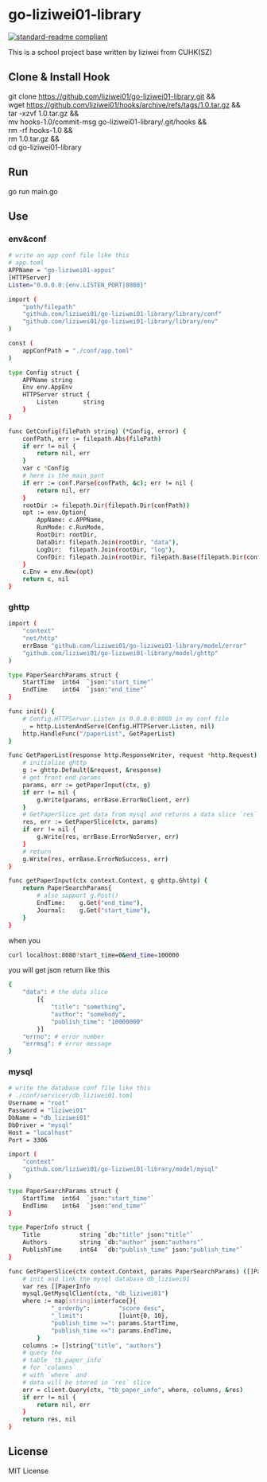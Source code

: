 # go-liziwei01-library

[![standard-readme compliant](https://img.shields.io/badge/readme%20style-standard-brightgreen.svg?style=flat-square)](https://github.com/RichardLitt/standard-readme)

This is a school project base written by liziwei from CUHK(SZ)

## Clone & Install Hook

git clone https://github.com/liziwei01/go-liziwei01-library.git &&\
wget https://github.com/liziwei01/hooks/archive/refs/tags/1.0.tar.gz &&\
tar -xzvf 1.0.tar.gz &&\
mv hooks-1.0/commit-msg go-liziwei01-library/.git/hooks &&\
rm -rf hooks-1.0 &&\
rm 1.0.tar.gz &&\
cd go-liziwei01-library

## Run

go run main.go

## Use

### env&conf

```bash
# write an app conf file like this
# app.toml
APPName = "go-liziwei01-appui"
[HTTPServer]
Listen="0.0.0.0:{env.LISTEN_PORT|8080}"
```

```bash
import (
    "path/filepath"
    "github.com/liziwei01/go-liziwei01-library/library/conf"
    "github.com/liziwei01/go-liziwei01-library/library/env"
)

const (
    appConfPath = "./conf/app.toml"
)

type Config struct {
    APPName string
    Env env.AppEnv
    HTTPServer struct {
        Listen       string
    }
}

func GetConfig(filePath string) (*Config, error) {
    confPath, err := filepath.Abs(filePath)
    if err != nil {
        return nil, err
    }
    var c *Config
    # here is the main part
    if err := conf.Parse(confPath, &c); err != nil {
        return nil, err
    }
    rootDir := filepath.Dir(filepath.Dir(confPath))
    opt := env.Option{
        AppName: c.APPName,
        RunMode: c.RunMode,
        RootDir: rootDir,
        DataDir: filepath.Join(rootDir, "data"),
        LogDir:  filepath.Join(rootDir, "log"),
        ConfDir: filepath.Join(rootDir, filepath.Base(filepath.Dir(confPath))),
    }
    c.Env = env.New(opt)
    return c, nil
}

```

### ghttp

```bash
import (
    "context"
    "net/http"
    errBase "github.com/liziwei01/go-liziwei01-library/model/error"
    "github.com/liziwei01/go-liziwei01-library/model/ghttp"
)

type PaperSearchParams struct {
    StartTime  int64  `json:"start_time"`
    EndTime    int64  `json:"end_time"`
}

func init() {
    # Config.HTTPServer.Listen is 0.0.0.0:8080 in my conf file
    _ = http.ListenAndServe(Config.HTTPServer.Listen, nil)
    http.HandleFunc("/paperList", GetPaperList)
}

func GetPaperList(response http.ResponseWriter, request *http.Request) {
    # initialize ghttp
    g := ghttp.Default(&request, &response)
    # get front end params
    params, err := getPaperInput(ctx, g)
    if err != nil {
        g.Write(params, errBase.ErrorNoClient, err)
    }
    # GetPaperSlice get data from mysql and returns a data slice `res`
    res, err := GetPaperSlice(ctx, params)
    if err != nil {
        g.Write(res, errBase.ErrorNoServer, err)
    }
    # return
    g.Write(res, errBase.ErrorNoSuccess, err)
}

func getPaperInput(ctx context.Context, g ghttp.Ghttp) {
    return PaperSearchParams{
        # also support g.Post()
        EndTime:    g.Get("end_time"),
        Journal:    g.Get("start_time"),
    }
}
```

when you

```bash
curl localhost:8080?start_time=0&end_time=100000
```

you will get json return like this

```bash
{
    "data": # the data slice
        [{
            "title": "something",
            "author": "somebody",
            "publish_time": "10000000"
        }]
    "errno": # error number
    "errmsg": # error message
}
```

### mysql

```bash
# write the database conf file like this
# ./conf/servicer/db_liziwei01.toml
Username = "root"
Password = "liziwei01"
DbName = "db_liziwei01"
DbDriver = "mysql"
Host = "localhost"
Port = 3306
```

```bash
import (
    "context"
    "github.com/liziwei01/go-liziwei01-library/model/mysql"
)

type PaperSearchParams struct {
    StartTime  int64  `json:"start_time"`
    EndTime    int64  `json:"end_time"`
}

type PaperInfo struct {
    Title           string `db:"title" json:"title"`
    Authors         string `db:"author" json:"authors"`
    PublishTime     int64  `db:"publish_time" json:"publish_time"`
}

func GetPaperSlice(ctx context.Context, params PaperSearchParams) ([]PaperInfo, error) {
    # init and link the mysql database db_liziwei01
    var res []PaperInfo
    mysql.GetMysqlClient(ctx, "db_liziwei01")
    where := map[string]interface{}{
            "_orderby":        "score desc",
            "_limit":          []uint{0, 10},
            "publish_time >=": params.StartTime,
            "publish_time <=": params.EndTime,
        }
    columns := []string{"title", "authors"}
    # query the 
    # table `tb_paper_info` 
    # for `columns` 
    # with `where` and
    # data will be stored in `res` slice
    err = client.Query(ctx, "tb_paper_info", where, columns, &res)
    if err != nil {
        return nil, err
    }
    return res, nil
}
```

## License

MIT License

